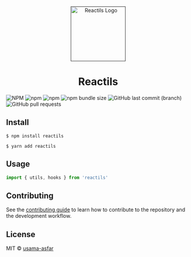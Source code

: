<p align="center">
  <a href="" rel="noopener" target="_blank"><img width="150" src="https://repository-images.githubusercontent.com/338741276/aeffc180-8083-11eb-9abc-3e320b7db3d0" alt="Reactils Logo"></a>
</p>

<h1 align="center">Reactils
</h1>

![NPM](https://img.shields.io/npm/l/reactils?style=for-the-badge)
![npm](https://img.shields.io/npm/v/reactils?style=for-the-badge)
![npm](https://img.shields.io/npm/dw/reactils?style=for-the-badge)
![npm bundle size](https://img.shields.io/bundlephobia/min/reactils?style=for-the-badge)
![GitHub last commit (branch)](https://img.shields.io/github/last-commit/usama-asfar/reactils/master?label=updated&style=for-the-badge)
![GitHub pull requests](https://img.shields.io/github/issues-pr/usama-asfar/reactils?style=for-the-badge)

## Install

```console
$ npm install reactils
```

```console
$ yarn add reactils
```

## Usage

```js
import { utils, hooks } from 'reactils'
```

## Contributing

See the [contributing guide](CONTRIBUTION.md) to learn how to contribute to the repository and the development workflow.

## License

MIT © [usama-asfar](https://github.com/usama-asfar)
